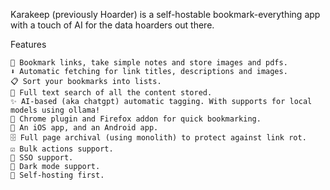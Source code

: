 Karakeep (previously Hoarder) is a self-hostable bookmark-everything app with a touch of AI for the data hoarders out there.

Features

    🔗 Bookmark links, take simple notes and store images and pdfs.
    ⬇️ Automatic fetching for link titles, descriptions and images.
    📋 Sort your bookmarks into lists.
    🔎 Full text search of all the content stored.
    ✨ AI-based (aka chatgpt) automatic tagging. With supports for local models using ollama!
    🔖 Chrome plugin and Firefox addon for quick bookmarking.
    📱 An iOS app, and an Android app.
    🗄️ Full page archival (using monolith) to protect against link rot.
    ☑️ Bulk actions support.
    🔐 SSO support.
    🌙 Dark mode support.
    💾 Self-hosting first.
    